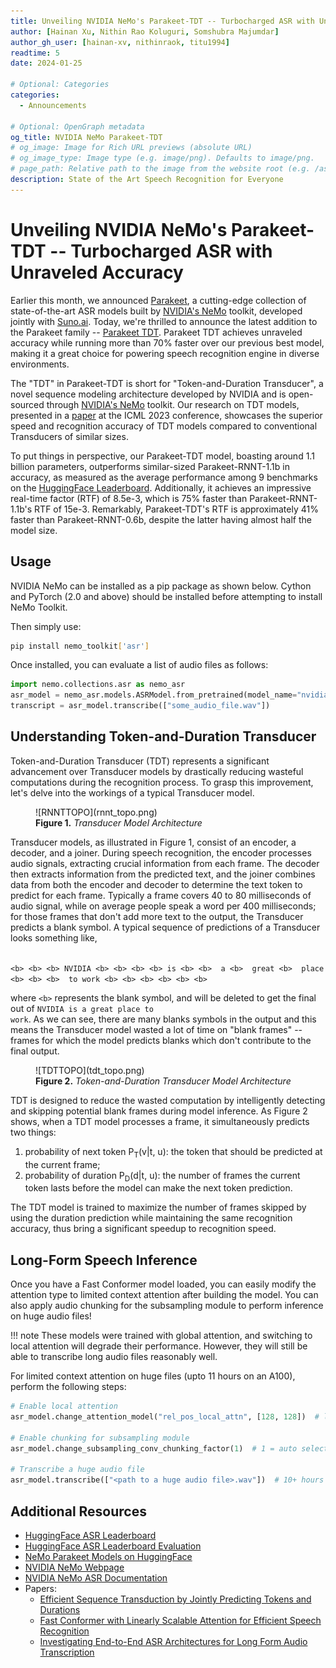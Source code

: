 ```yaml
---
title: Unveiling NVIDIA NeMo's Parakeet-TDT -- Turbocharged ASR with Unraveled Accuracy
author: [Hainan Xu, Nithin Rao Koluguri, Somshubra Majumdar]
author_gh_user: [hainan-xv, nithinraok, titu1994]
readtime: 5
date: 2024-01-25

# Optional: Categories
categories:
  - Announcements

# Optional: OpenGraph metadata
og_title: NVIDIA NeMo Parakeet-TDT
# og_image: Image for Rich URL previews (absolute URL)
# og_image_type: Image type (e.g. image/png). Defaults to image/png.
# page_path: Relative path to the image from the website root (e.g. /assets/images/). If specified, the image at this path will be used for the link preview. It is unlikely you will need this parameter - you can probably use og_image instead.
description: State of the Art Speech Recognition for Everyone
---
```


# Unveiling NVIDIA NeMo's Parakeet-TDT -- Turbocharged ASR with Unraveled Accuracy

Earlier this month, we announced [Parakeet](https://huggingface.co/collections/nvidia/parakeet-659711f49d1469e51546e021), a cutting-edge collection of state-of-the-art ASR models built by [NVIDIA's NeMo](https://nvidia.github.io/NeMo/) toolkit, developed jointly with [Suno.ai](http://suno.ai/). Today, we're thrilled to announce the latest addition to the Parakeet family -- [Parakeet TDT](https://huggingface.co/nvidia/parakeet-tdt-1.1b). Parakeet TDT achieves unraveled accuracy while running more than 70% faster over our previous best model, making it a great choice for powering speech recognition engine in diverse environments.


The "TDT" in Parakeet-TDT is short for "Token-and-Duration Transducer", a novel sequence modeling architecture developed by NVIDIA and is open-sourced through [NVIDIA's NeMo](https://nvidia.github.io/NeMo/) toolkit. Our research on TDT models, presented in a [paper](https://arxiv.org/abs/2304.06795) at the ICML 2023 conference, showcases the superior speed and recognition accuracy of TDT models compared to conventional Transducers of similar sizes. 

To put things in perspective, our Parakeet-TDT model, boasting around 1.1 billion parameters, outperforms similar-sized Parakeet-RNNT-1.1b in accuracy, as measured as the average performance among 9 benchmarks on the [HuggingFace Leaderboard](https://huggingface.co/spaces/hf-audio/open_asr_leaderboard). Additionally, it achieves an impressive real-time factor (RTF) of 8.5e-3, which is 75% faster than Parakeet-RNNT-1.1b's RTF of 15e-3. Remarkably, Parakeet-TDT's RTF is approximately 41% faster than Parakeet-RNNT-0.6b, despite the latter having almost half the model size.

## Usage

NVIDIA NeMo can be installed as a pip package as shown below. Cython and PyTorch (2.0 and above) should be installed before attempting to install NeMo Toolkit.

Then simply use:
```bash 
pip install nemo_toolkit['asr']
```

Once installed, you can evaluate a list of audio files as follows:
```python
import nemo.collections.asr as nemo_asr
asr_model = nemo_asr.models.ASRModel.from_pretrained(model_name="nvidia/parakeet-tdt-1.1b")
transcript = asr_model.transcribe(["some_audio_file.wav"])
```


## Understanding Token-and-Duration Transducer

Token-and-Duration Transducer (TDT) represents a significant advancement over Transducer models by drastically reducing wasteful computations during the recognition process. To grasp this improvement, let's delve into the workings of a typical Transducer model.

<figure markdown>
  ![RNNTTOPO](rnnt_topo.png)
  <figcaption><b>Figure 1.</b> <i>Transducer Model Architecture</i></figcaption>
</figure>

Transducer models, as illustrated in Figure 1, consist of an encoder, a decoder, and a joiner. During speech recognition, the encoder processes audio signals, extracting crucial information from each frame. The decoder then extracts information from the predicted text, and the joiner combines data from both the encoder and decoder to determine the text token to predict for each frame. Typically a frame covers 40 to 80 milliseconds of audio signal, while on average people speak a word per 400 milliseconds; for those frames that don't add more text to the output, the Transducer predicts a blank symbol. A typical sequence of predictions of a Transducer looks something like,

<code>
&lt;b> &lt;b> &lt;b> NVIDIA &lt;b> &lt;b> &lt;b> &lt;b> is &lt;b> &lt;b>  a &lt;b>  great &lt;b>  place &lt;b> &lt;b> &lt;b>  to work &lt;b> &lt;b> &lt;b> &lt;b> &lt;b> &lt;b> 
</code>

where <code>&lt;b></code> represents the blank symbol, and will be deleted to get the final out of <code>NVIDIA is a great place to work</code>. As we can see, there are many blanks symbols in the output and this means the Transducer model wasted a lot of time on "blank frames" -- frames for which the model predicts blanks which don't contribute to the final output.

<figure markdown>
  ![TDTTOPO](tdt_topo.png)
  <figcaption><b>Figure 2.</b> <i>Token-and-Duration Transducer Model Architecture</i></figcaption>
</figure>


TDT is designed to reduce the wasted computation by intelligently detecting and skipping potential blank frames during model inference. As Figure 2 shows, when a TDT model processes a frame, it simultaneously predicts two things: 

<ol type="1">
<li>probability of next token P<sub>T</sub>(v|t, u): the token that should be predicted at the current frame;</li>
<li>probability of duration P<sub>D</sub>(d|t, u): the number of frames the current token lasts before the model can make the next token prediction. 
</ol>

The TDT model is trained to maximize the number of frames skipped by using the duration prediction while maintaining the same recognition accuracy, thus bring a significant speedup to recognition speed.

## Long-Form Speech Inference

Once you have a Fast Conformer model loaded, you can easily modify the attention type to limited context attention after building the model. You can also apply audio chunking for the subsampling module to perform inference on huge audio files!

!!! note
    These models were trained with global attention, and switching to local attention will degrade their performance. However, they will still be able to transcribe long audio files reasonably well.

For limited context attention on huge files (upto 11 hours on an A100), perform the following steps:

```python
# Enable local attention
asr_model.change_attention_model("rel_pos_local_attn", [128, 128])  # local attn

# Enable chunking for subsampling module
asr_model.change_subsampling_conv_chunking_factor(1)  # 1 = auto select

# Transcribe a huge audio file
asr_model.transcribe(["<path to a huge audio file>.wav"])  # 10+ hours !
```

## Additional Resources

* [HuggingFace ASR Leaderboard](https://huggingface.co/spaces/hf-audio/open_asr_leaderboard)
* [HuggingFace ASR Leaderboard Evaluation](https://github.com/huggingface/open_asr_leaderboard)
* [NeMo Parakeet Models on HuggingFace](https://huggingface.co/models?library=nemo&sort=trending&search=parakee)
* [NVIDIA NeMo Webpage](https://github.com/NVIDIA/NeMo)
* [NVIDIA NeMo ASR Documentation](https://docs.nvidia.com/deeplearning/nemo/user-guide/index.html)
* Papers:
    * [Efficient Sequence Transduction by Jointly Predicting Tokens and Durations](https://arxiv.org/abs/2304.06795)
    * [Fast Conformer with Linearly Scalable Attention for Efficient Speech Recognition](https://arxiv.org/abs/2305.05084)
    * [Investigating End-to-End ASR Architectures for Long Form Audio Transcription](https://arxiv.org/abs/2309.09950)
